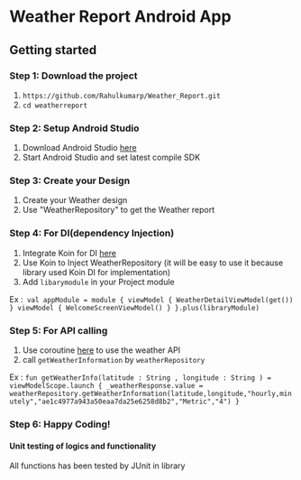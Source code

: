 # Weather Report Android App

## Getting started

### Step 1: Download the project
1. `https://github.com/Rahulkumarp/Weather_Report.git`
2. `cd weatherreport`

### Step 2: Setup Android Studio
1. Download Android Studio [here](https://developer.android.com/studio)
2. Start Android Studio and set latest compile SDK


### Step 3: Create your Design
1. Create your Weather design
2. Use "WeatherRepository" to get the Weather report

### Step 4: For DI(dependency Injection)
1. Integrate Koin for DI [here](https://insert-koin.io/docs/quickstart/android-viewmodel)
1. Use Koin to Inject WeatherRepository (it will be easy to  use it because library used Koin DI for implementation)
2. Add `libarymodule` in your Project module

Ex :` val appModule = module {
   viewModel { WeatherDetailViewModel(get()) }
   viewModel { WelcomeScreenViewModel() }
   }.plus(libraryModule)`

### Step 5: For API calling
1. Use coroutine [here](https://developer.android.com/kotlin/coroutines) to use the weather API 
2. call `getWeatherInformation` by `weatherRepository`

Ex :   `fun getWeatherInfo(latitude : String , longitude : String
   ) = viewModelScope.launch {
   _weatherResponse.value = weatherRepository.getWeatherInformation(latitude,longitude,"hourly,minutely","ae1c4977a943a50eaa7da25e6258d8b2","Metric","4")
   }`

### Step 6: Happy Coding!


#### Unit testing of logics and functionality
All functions has been tested by JUnit in library 

